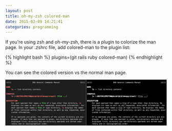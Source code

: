```yaml
---
layout: post
title: oh-my-zsh colored-man
date: 2015-02-09 14:21:41
categories: programming
---
```


If you're using zsh and oh-my-zsh, there is a plugin to colorize the man page.  In your .zshrc file, add colored-man to the plugin list:

{% highlight bash %}
plugins=(git rails ruby colored-man)
{% endhighlight %}

You can see the colored version vs the normal man page.

![colored man page vs regular man page](/img/2015-02-09-screenshot-man-ls.png)

